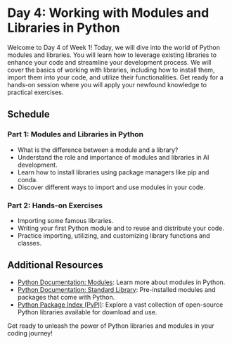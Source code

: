 # Day 4: Working with Modules and Libraries in Python

Welcome to Day 4 of Week 1! Today, we will dive into the world of Python modules and libraries. You will learn how to leverage existing libraries to enhance your code and streamline your development process. We will cover the basics of working with libraries, including how to install them, import them into your code, and utilize their functionalities. Get ready for a hands-on session where you will apply your newfound knowledge to practical exercises.

## Schedule

### Part 1: Modules and  Libraries in Python
- What is the difference between a module and a library?
- Understand the role and importance of modules and libraries in AI development.
- Learn how to install libraries using package managers like pip and conda.
- Discover different ways to import and use modules in your code.

### Part 2: Hands-on Exercises
- Importing some famous libraries.
- Writing your first Python module and to reuse and distribute your code.
- Practice importing, utilizing, and customizing library functions and classes.

## Additional Resources
- [Python Documentation: Modules](https://docs.python.org/3/tutorial/modules.html): Learn more about modules in Python.
- [Python Documentation: Standard Library](https://docs.python.org/3/library/index.html): Pre-installed modules and packages that come with Python.
- [Python Package Index (PyPI)](https://pypi.org/): Explore a vast collection of open-source Python libraries available for download and use.

Get ready to unleash the power of Python libraries and modules in your coding journey!